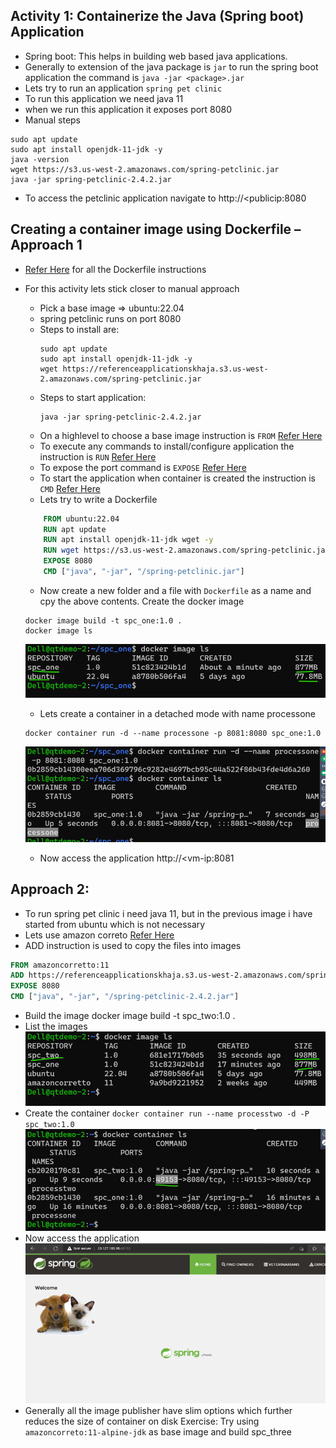 ## Activity 1: Containerize the Java (Spring boot) Application
* Spring boot: This helps in building web based java applications.
* Generally to extension of the java package is ```jar``` to run the spring boot application the command is ```java -jar <package>.jar```
* Lets try to run an application ```spring pet clinic```
* To run this application we need java 11
* when we run this application it exposes port 8080
* Manual steps

```
sudo apt update
sudo apt install openjdk-11-jdk -y 
java -version
wget https://s3.us-west-2.amazonaws.com/spring-petclinic.jar
java -jar spring-petclinic-2.4.2.jar
```
* To access the petclinic application navigate to http://<publicip:8080

## Creating a container image using Dockerfile – Approach 1
* [Refer Here](https://docs.docker.com/engine/reference/builder/) for all the Dockerfile instructions
* For this activity lets stick closer to manual approach
    * Pick a base image => ubuntu:22.04
    * spring petclinic runs on port 8080
    * Steps to install are:
         ```
         sudo apt update
         sudo apt install openjdk-11-jdk -y
         wget https://referenceapplicationskhaja.s3.us-west-2.amazonaws.com/spring-petclinic.jar
         ```
    * Steps to start application:
        ```
        java -jar spring-petclinic-2.4.2.jar
        ```
    * On a highlevel to choose a base image instruction is ```FROM``` [Refer Here](https://docs.docker.com/engine/reference/builder/#from)
    * To execute any commands to install/configure application the instruction is ```RUN``` [Refer Here](https://docs.docker.com/engine/reference/builder/#run)
    * To expose the port command is ```EXPOSE``` [Refer Here](https://docs.docker.com/engine/reference/builder/#expose)
    * To start the application when container is created the instruction is ```CMD``` [Refer Here](https://docs.docker.com/engine/reference/builder/#cmd)
    * Lets try to write a Dockerfile

    ```Dockerfile
        FROM ubuntu:22.04
        RUN apt update
        RUN apt install openjdk-11-jdk wget -y
        RUN wget https://s3.us-west-2.amazonaws.com/spring-petclinic.jar
        EXPOSE 8080
        CMD ["java", "-jar", "/spring-petclinic.jar"]

    ```
    * Now create a new folder and a file with ```Dockerfile``` as a name and cpy the above contents. Create the docker image
    ```
    docker image build -t spc_one:1.0 .
    docker image ls
    ```
    ![Preview](./Images/docker15.png)
    * Lets create a container in a detached mode with name processone
    ```
    docker container run -d --name processone -p 8081:8080 spc_one:1.0
    ```
    ![Preview](./Images/docker16.png)
    * Now access the application http://<vm-ip:8081

## Approach 2:
* To run spring pet clinic i need java 11, but in the previous image i have started from ubuntu which is not necessary
* Lets use amazon correto [Refer Here](https://hub.docker.com/_/amazoncorretto)
* ADD instruction is used to copy the files into images
```Dockerfile
FROM amazoncorretto:11
ADD https://referenceapplicationskhaja.s3.us-west-2.amazonaws.com/spring-petclinic-2.4.2.jar /spring-petclinic-2.4.2.jar
EXPOSE 8080
CMD ["java", "-jar", "/spring-petclinic-2.4.2.jar"]
```
* Build the image docker image build -t spc_two:1.0 .
* List the images
![Preview](./Images/docker17.png)
* Create the container ``` docker container run --name processtwo -d -P spc_two:1.0 ```
![Preview](./Images/docker18.png)
* Now access the application
![Preview](./Images/docker19.png)
* Generally all the image publisher have slim options which further reduces the size of container on disk
Exercise: Try using ``` amazoncorreto:11-alpine-jdk ``` as base image and build spc_three